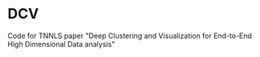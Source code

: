 # DCV
 Code for TNNLS paper "Deep Clustering and Visualization for End-to-End High Dimensional Data analysis"
